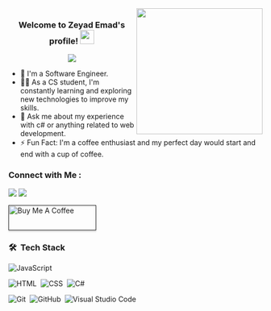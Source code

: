 
<img width="250" align="right" src="https://c.tenor.com/_DOBjnGspYAAAAAM/code-coding.gif">

<h3 align="center">
  Welcome to Zeyad Emad's profile!
  <img src="https://media.giphy.com/media/hvRJCLFzcasrR4ia7z/giphy.gif" width="28">
</h3>

<!-- Typing SVG by DenverCoder1 - https://github.com/DenverCoder1/readme-typing-svg -->
<p align="center">
  <a href="https://github.com/DenverCoder1/readme-typing-svg"><img src="https://readme-typing-svg.herokuapp.com/?lines=Full-stack%20web%20developer;Always%20learning%20new%20things&font=Fira%20Code&center=true&width=440&height=45&color=f75c7e&vCenter=true&size=22"></a>
</p> 

- 🏢 I'm a Software Engineer.
- 👨‍💻 As a CS student, I'm constantly learning and exploring new technologies to improve my skills.
- 💬 Ask me about my experience with c# or anything related to web development.
- ⚡ Fun Fact: I'm a coffee enthusiast and my perfect day would start and end with a cup of coffee.
<!--- 👨‍💻 Check out my portfolio at (my Portfolio) to see some of the projects I've worked on. -->


### Connect with Me :

<a href="https://www.linkedin.com/in/zeyad-emad-893b71223/" target="_blank"><img src="https://img.shields.io/badge/-Zeyad%20Emad-0077B5?style=for-the-badge&logo=Linkedin&logoColor=white"/></a>
<a href="https://t.me/zey3dd" target="_blank"><img src="https://img.shields.io/badge/-Zeyad%20Emad-0077B5?style=for-the-badge&logo=Telegram&logoColor=white"/></a>

<a href="" target="_blank"><img src="https://cdn.buymeacoffee.com/buttons/v2/lato-orange.png" alt="Buy Me A Coffee" style="height: 50px !important;width: 174px !important;box-shadow: 0px 3px 2px 0px rgba(190, 190, 190, 0.5) !important;-webkit-box-shadow: 0px 3px 2px 0px rgba(190, 190, 190, 0.5) !important;" ></a>

### 🛠 &nbsp;Tech Stack
![JavaScript](https://img.shields.io/badge/-JavaScript-05122A?style=flat&logo=javascript)&nbsp;
<!--![]()&nbsp;-->
![HTML](https://img.shields.io/badge/-HTML-05122A?style=flat&logo=HTML5)&nbsp;
![CSS](https://img.shields.io/badge/-CSS-05122A?style=flat&logo=CSS3&logoColor=1572B6)&nbsp;
![C#](https://img.shields.io/badge/-C#-05122A?style=flat&logo=C#)&nbsp;
<!--![]()&nbsp;-->
![Git](https://img.shields.io/badge/-Git-05122A?style=flat&logo=git)&nbsp;
![GitHub](https://img.shields.io/badge/-GitHub-05122A?style=flat&logo=github)&nbsp;
![Visual Studio Code](https://img.shields.io/badge/-Visual%20Studio%20Code-05122A?style=flat&logo=visual-studio-code&logoColor=007ACC)&nbsp;
<!--![]()&nbsp;
![]()&nbsp;
![]()&nbsp;
![]()&nbsp;-->




<!--  <img align="left" src="" />
<br>
<a href="">
    <img src="">
</a>  -->
